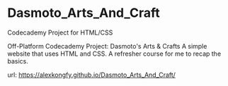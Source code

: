 # Dasmoto_Arts_And_Craft
Codecademy Project for HTML/CSS

Off-Platform Codecademy Project: Dasmoto's Arts & Crafts
A simple website that uses HTML and CSS. A refresher course for me to recap the basics.

url: https://alexkongfy.github.io/Dasmoto_Arts_And_Craft/
